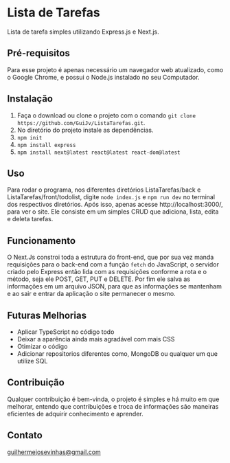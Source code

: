 # Lista de Tarefas

Lista de tarefa simples utilizando Express.js e Next.js.

## Pré-requisitos

Para esse projeto é apenas necessário um navegador web atualizado, como o Google Chrome, e possui o Node.js instalado no seu Computador.

## Instalação

1. Faça o download ou clone o projeto com o comando `git clone https://github.com/GuiJv/ListaTarefas.git`.
2. No diretório do projeto instale as dependências.
3. `npm init`
4. `npm install express`
5. `npm install next@latest react@latest react-dom@latest`

## Uso

Para rodar o programa, nos diferentes diretórios ListaTarefas/back e ListaTarefas/front/todolist, digite `node index.js` e `npm run dev` no terminal dos respectivos diretórios.
Após isso, apenas acesse http://localhost:3000/, para ver o site. Ele consiste em um simples CRUD que adiciona, lista, edita e deleta tarefas.

## Funcionamento

O Next.Js constroi toda a estrutura do front-end, que por sua vez manda requisições para o back-end com a função `fetch` do JavaScript, o servidor criado pelo Express então lida com as requisições conforme a rota e o método, seja ele POST, GET, PUT e DELETE. Por fim ele salva as informações em um arquivo JSON, para que as informações se mantenham e ao sair e entrar da aplicação o site permanecer o mesmo.

## Futuras Melhorias

- Aplicar TypeScript no código todo
- Deixar a aparência ainda mais agradável com mais CSS
- Otimizar o código
- Adicionar repositorios diferentes como, MongoDB ou qualquer um que utilize SQL

## Contribuição

Qualquer contribuição é bem-vinda, o projeto é simples e há muito em que melhorar, entendo que contribuições e troca de informações são maneiras eficientes de adquirir conhecimento e aprender.

## Contato

guilhermejosevinhas@gmail.com 